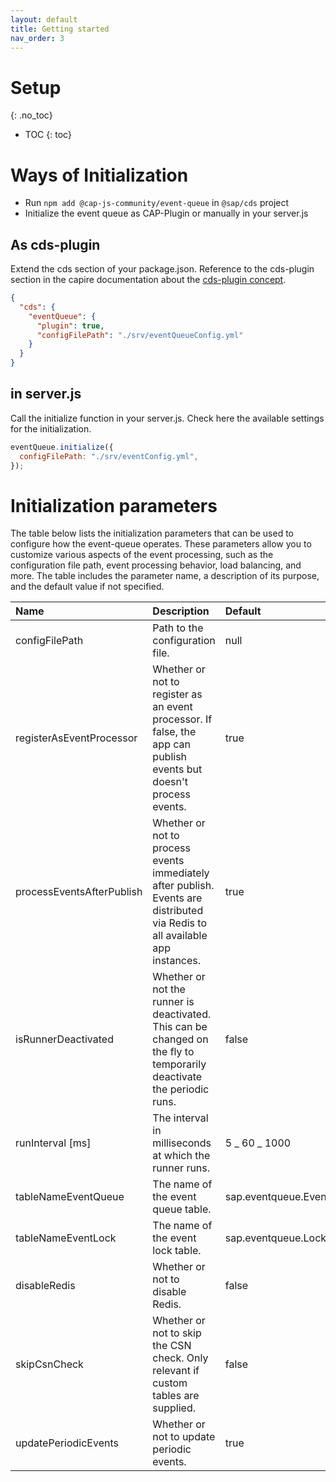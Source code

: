 ```yaml
---
layout: default
title: Getting started
nav_order: 3
---
```


<!-- prettier-ignore-start -->

# Setup

{: .no_toc}

- TOC
{: toc}
<!-- prettier-ignore-end -->

# Ways of Initialization

- Run `npm add @cap-js-community/event-queue` in `@sap/cds` project
- Initialize the event queue as CAP-Plugin or manually in your server.js

## As cds-plugin

Extend the cds section of your package.json. Reference to the cds-plugin section in the capire documentation about the
[cds-plugin concept](https://cap.cloud.sap/docs/node.js/cds-plugins).

```json
{
  "cds": {
    "eventQueue": {
      "plugin": true,
      "configFilePath": "./srv/eventQueueConfig.yml"
    }
  }
}
```

## in server.js

Call the initialize function in your server.js. Check here the available settings for the initialization.

```js
eventQueue.initialize({
  configFilePath: "./srv/eventConfig.yml",
});
```

# Initialization parameters

The table below lists the initialization parameters that can be used to configure how the event-queue operates.
These parameters allow you to customize various aspects of the event processing,
such as the configuration file path, event processing behavior, load balancing, and more.
The table includes the parameter name, a description of its purpose, and the default value if not specified.

| Name                      | Description                                                                                                                              | Default              |
| :------------------------ | :--------------------------------------------------------------------------------------------------------------------------------------- | :------------------- |
| configFilePath            | Path to the configuration file.                                                                                                          | null                 |
| registerAsEventProcessor  | Whether or not to register as an event processor. If false, the app can publish events but doesn't process events.                       | true                 |
| processEventsAfterPublish | Whether or not to process events immediately after publish. Events are distributed via Redis to all available app instances.             | true                 |
| isRunnerDeactivated       | Whether or not the runner is deactivated. This can be changed on the fly to temporarily deactivate the periodic runs.                    | false                |
| runInterval [ms]          | The interval in milliseconds at which the runner runs.                                                                                   | 5 _ 60 _ 1000        |
| tableNameEventQueue       | The name of the event queue table.                                                                                                       | sap.eventqueue.Event |
| tableNameEventLock        | The name of the event lock table.                                                                                                        | sap.eventqueue.Lock  |
| disableRedis              | Whether or not to disable Redis.                                                                                                         | false                |
| skipCsnCheck              | Whether or not to skip the CSN check. Only relevant if custom tables are supplied.                                                       | false                |
| updatePeriodicEvents      | Whether or not to update periodic events.                                                                                                | true                 |
